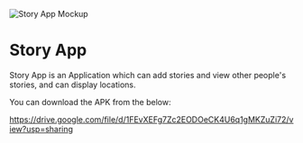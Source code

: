 
![Story App Mockup](https://github.com/user-attachments/assets/084f36bf-8f70-4721-9b20-d47956002a38)

# Story App
Story App is an Application which can add stories and view other people's stories, and can display locations.

You can download the APK from the below:

https://drive.google.com/file/d/1FEvXEFg7Zc2EODOeCK4U6q1gMKZuZi72/view?usp=sharing

